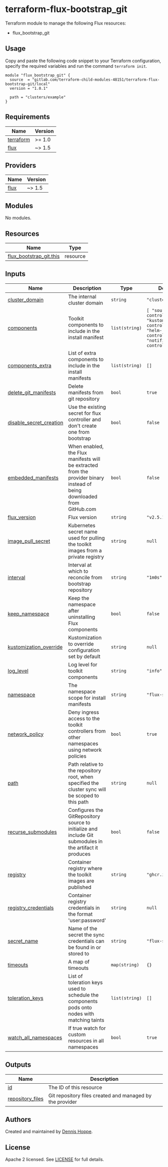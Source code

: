 # terraform-flux-bootstrap_git

Terraform module to manage the following Flux resources:

* flux_bootstrap_git

## Usage

Copy and paste the following code snippet to your Terraform configuration,
specify the required variables and run the command `terraform init`.

```hcl
module "flux_bootstrap_git" {
  source  = "gitlab.com/terraform-child-modules-48151/terraform-flux-bootstrap-git/local"
  version = "1.0.1"

  path = "clusters/example"
}
```

<!-- BEGIN_TF_DOCS -->
## Requirements

| Name | Version |
|------|---------|
| <a name="requirement_terraform"></a> [terraform](#requirement\_terraform) | >= 1.0 |
| <a name="requirement_flux"></a> [flux](#requirement\_flux) | ~> 1.5 |

## Providers

| Name | Version |
|------|---------|
| <a name="provider_flux"></a> [flux](#provider\_flux) | ~> 1.5 |

## Modules

No modules.

## Resources

| Name | Type |
|------|------|
| [flux_bootstrap_git.this](https://registry.terraform.io/providers/fluxcd/flux/latest/docs/resources/bootstrap_git) | resource |

## Inputs

| Name | Description | Type | Default | Required |
|------|-------------|------|---------|:--------:|
| <a name="input_cluster_domain"></a> [cluster\_domain](#input\_cluster\_domain) | The internal cluster domain | `string` | `"cluster.local"` | no |
| <a name="input_components"></a> [components](#input\_components) | Toolkit components to include in the install manifest | `list(string)` | ```[ "source-controller", "kustomize-controller", "helm-controller", "notification-controller" ]``` | no |
| <a name="input_components_extra"></a> [components\_extra](#input\_components\_extra) | List of extra components to include in the install manifests | `list(string)` | `[]` | no |
| <a name="input_delete_git_manifests"></a> [delete\_git\_manifests](#input\_delete\_git\_manifests) | Delete manifests from git repository | `bool` | `true` | no |
| <a name="input_disable_secret_creation"></a> [disable\_secret\_creation](#input\_disable\_secret\_creation) | Use the existing secret for flux controller and don't create one from bootstrap | `bool` | `false` | no |
| <a name="input_embedded_manifests"></a> [embedded\_manifests](#input\_embedded\_manifests) | When enabled, the Flux manifests will be extracted from the provider binary instead of being downloaded from GitHub.com | `bool` | `false` | no |
| <a name="input_flux_version"></a> [flux\_version](#input\_flux\_version) | Flux version | `string` | `"v2.5.1"` | no |
| <a name="input_image_pull_secret"></a> [image\_pull\_secret](#input\_image\_pull\_secret) | Kubernetes secret name used for pulling the toolkit images from a private registry | `string` | `null` | no |
| <a name="input_interval"></a> [interval](#input\_interval) | Interval at which to reconcile from bootstrap repository | `string` | `"1m0s"` | no |
| <a name="input_keep_namespace"></a> [keep\_namespace](#input\_keep\_namespace) | Keep the namespace after uninstalling Flux components | `bool` | `false` | no |
| <a name="input_kustomization_override"></a> [kustomization\_override](#input\_kustomization\_override) | Kustomization to override configuration set by default | `string` | `null` | no |
| <a name="input_log_level"></a> [log\_level](#input\_log\_level) | Log level for toolkit components | `string` | `"info"` | no |
| <a name="input_namespace"></a> [namespace](#input\_namespace) | The namespace scope for install manifests | `string` | `"flux-system"` | no |
| <a name="input_network_policy"></a> [network\_policy](#input\_network\_policy) | Deny ingress access to the toolkit controllers from other namespaces using network policies | `bool` | `true` | no |
| <a name="input_path"></a> [path](#input\_path) | Path relative to the repository root, when specified the cluster sync will be scoped to this path | `string` | `null` | no |
| <a name="input_recurse_submodules"></a> [recurse\_submodules](#input\_recurse\_submodules) | Configures the GitRepository source to initialize and include Git submodules in the artifact it produces | `bool` | `false` | no |
| <a name="input_registry"></a> [registry](#input\_registry) | Container registry where the toolkit images are published | `string` | `"ghcr.io/fluxcd"` | no |
| <a name="input_registry_credentials"></a> [registry\_credentials](#input\_registry\_credentials) | Container registry credentials in the format 'user:password' | `string` | `null` | no |
| <a name="input_secret_name"></a> [secret\_name](#input\_secret\_name) | Name of the secret the sync credentials can be found in or stored to | `string` | `"flux-system"` | no |
| <a name="input_timeouts"></a> [timeouts](#input\_timeouts) | A map of timeouts | `map(string)` | `{}` | no |
| <a name="input_toleration_keys"></a> [toleration\_keys](#input\_toleration\_keys) | List of toleration keys used to schedule the components pods onto nodes with matching taints | `list(string)` | `[]` | no |
| <a name="input_watch_all_namespaces"></a> [watch\_all\_namespaces](#input\_watch\_all\_namespaces) | If true watch for custom resources in all namespaces | `bool` | `true` | no |

## Outputs

| Name | Description |
|------|-------------|
| <a name="output_id"></a> [id](#output\_id) | The ID of this resource |
| <a name="output_repository_files"></a> [repository\_files](#output\_repository\_files) | Git repository files created and managed by the provider |
<!-- END_TF_DOCS -->

## Authors

Created and maintained by [Dennis Hoppe](https://gitlab.com/dhoppeIT).

## License

Apache 2 licensed. See [LICENSE](LICENSE) for full details.
